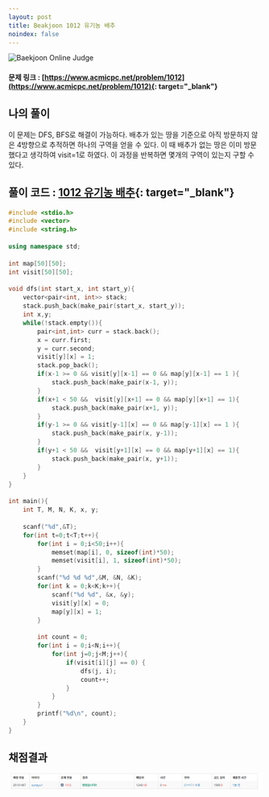 ```yaml
---
layout: post
title: Beakjoon 1012 유기농 배추
noindex: false
---
```


![Baekjoon Online Judge](https://onlinejudgeimages.s3-ap-northeast-1.amazonaws.com/images/boj-og-1200.png)

#### 문제 링크 : [https://www.acmicpc.net/problem/1012](https://www.acmicpc.net/problem/1012){: target="_blank"}


## 나의 풀이
이 문제는 DFS, BFS로 해결이 가능하다.
배추가 있는 땅을 기준으로 아직 방문하지 않은 4방향으로 추적하면 하나의 구역을 얻을 수 있다.
이 때 배추가 없는 땅은 이미 방문했다고 생각하여 visit=1로 하였다.
이 과정을 반복하면 몇개의 구역이 있는지 구할 수 있다.




## 풀이 코드 : [1012 유기농 배추](https://github.com/sun-pyo/algorithm/blob/main/Beakjoon/1012%EC%9C%A0%EA%B8%B0%EB%86%8D%EB%B0%B0%EC%B6%94.cpp){: target="_blank"}

```c++
#include <stdio.h>
#include <vector>
#include <string.h>

using namespace std;

int map[50][50];
int visit[50][50];

void dfs(int start_x, int start_y){
    vector<pair<int, int>> stack;
    stack.push_back(make_pair(start_x, start_y));
    int x,y;
    while(!stack.empty()){
        pair<int,int> curr = stack.back();
        x = curr.first;
        y = curr.second;
        visit[y][x] = 1;      
        stack.pop_back();
        if(x-1 >= 0 && visit[y][x-1] == 0 && map[y][x-1] == 1 ){
            stack.push_back(make_pair(x-1, y));
        }
        if(x+1 < 50 &&  visit[y][x+1] == 0 && map[y][x+1] == 1){
            stack.push_back(make_pair(x+1, y));
        }
        if(y-1 >= 0 && visit[y-1][x] == 0 && map[y-1][x] == 1 ){
            stack.push_back(make_pair(x, y-1));
        }
        if(y+1 < 50 &&  visit[y+1][x] == 0 && map[y+1][x] == 1){
            stack.push_back(make_pair(x, y+1));
        }
    }
}

int main(){
    int T, M, N, K, x, y;
    
    scanf("%d",&T);
    for(int t=0;t<T;t++){
        for(int i = 0;i<50;i++){
            memset(map[i], 0, sizeof(int)*50);
            memset(visit[i], 1, sizeof(int)*50);
        }
        scanf("%d %d %d",&M, &N, &K);
        for(int k = 0;k<K;k++){
            scanf("%d %d", &x, &y);
            visit[y][x] = 0;
            map[y][x] = 1;
        }

        int count = 0;
        for(int i = 0;i<N;i++){
            for(int j=0;j<M;j++){
                if(visit[i][j] == 0) {
                    dfs(j, i);
                    count++;
                }
            }
        }
        printf("%d\n", count);
    }
}
```





## 채점결과

![49993](\algorithm\img\beakjoon_1012.PNG)